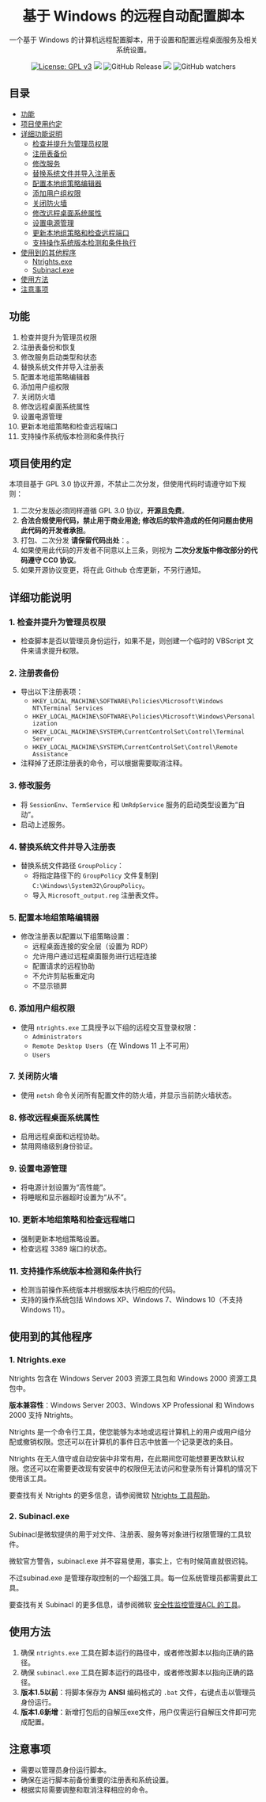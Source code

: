 <div align="center">
  <h1 align="center">基于 Windows 的远程自动配置脚本</h1>
  
  一个基于 Windows 的计算机远程配置脚本，用于设置和配置远程桌面服务及相关系统设置。

  <a href="https://www.gnu.org/licenses/gpl-3.0.html#license-text"><img src="https://img.shields.io/github/license/MoffeyHerbert/Windows-Remote-Auto-Config?color=%231890FF" alt="License: GPL v3"></a>
  <a href="https://app.codacy.com/gh/MoffeyHerbert/Windows-Remote-Auto-Config/dashboard?utm_source=gh&utm_medium=referral&utm_content=&utm_campaign=Badge_grade"><img src="https://app.codacy.com/project/badge/Grade/4def4177c669417f9dd0b3ebd0ce170f"/></a>
  <img alt="GitHub Release" src="https://img.shields.io/github/v/release/MoffeyHerbert/Windows-Remote-Auto-Config">
  <img src="https://img.shields.io/github/stars/MoffeyHerbert/Windows-Remote-Auto-Config?style=social">
  <img alt="GitHub watchers" src="https://img.shields.io/github/watchers/MoffeyHerbert/Windows-Remote-Auto-Config">
</div>


## 目录
- [功能](#功能)
- [项目使用约定](#项目使用约定)
- [详细功能说明](#详细功能说明)
  - [检查并提升为管理员权限](#1-检查并提升为管理员权限)
  - [注册表备份](#2-注册表备份)
  - [修改服务](#3-修改服务)
  - [替换系统文件并导入注册表](#4-替换系统文件并导入注册表)
  - [配置本地组策略编辑器](#5-配置本地组策略编辑器)
  - [添加用户组权限](#6-添加用户组权限)
  - [关闭防火墙](#7-关闭防火墙)
  - [修改远程桌面系统属性](#8-修改远程桌面系统属性)
  - [设置电源管理](#9-设置电源管理)
  - [更新本地组策略和检查远程端口](#10-更新本地组策略和检查远程端口)
  - [支持操作系统版本检测和条件执行](#11-支持操作系统版本检测和条件执行)
- [使用到的其他程序](#使用到的其他程序)
  - [Ntrights.exe](#1-ntrights.exe)
  - [Subinacl.exe](#2-subinacl.exe)
- [使用方法](#使用方法)
- [注意事项](#注意事项)


## 功能
1. 检查并提升为管理员权限
2. 注册表备份和恢复
3. 修改服务启动类型和状态
4. 替换系统文件并导入注册表
5. 配置本地组策略编辑器
6. 添加用户组权限
7. 关闭防火墙
8. 修改远程桌面系统属性
9. 设置电源管理
10. 更新本地组策略和检查远程端口
11. 支持操作系统版本检测和条件执行


## 项目使用约定
本项目基于 GPL 3.0 协议开源，不禁止二次分发，但使用代码时请遵守如下规则：

1. 二次分发版必须同样遵循 GPL 3.0 协议，**开源且免费**。
2. **合法合规使用代码，禁止用于商业用途; 修改后的软件造成的任何问题由使用此代码的开发者承担**。
3. 打包、二次分发 **请保留代码出处**：。
4. 如果使用此代码的开发者不同意以上三条，则视为 **二次分发版中修改部分的代码遵守 CC0 协议**。
5. 如果开源协议变更，将在此 Github 仓库更新，不另行通知。


## 详细功能说明

### 1. 检查并提升为管理员权限
- 检查脚本是否以管理员身份运行，如果不是，则创建一个临时的 VBScript 文件来请求提升权限。

### 2. 注册表备份
- 导出以下注册表项：
  - `HKEY_LOCAL_MACHINE\SOFTWARE\Policies\Microsoft\Windows NT\Terminal Services`
  - `HKEY_LOCAL_MACHINE\SOFTWARE\Policies\Microsoft\Windows\Personalization`
  - `HKEY_LOCAL_MACHINE\SYSTEM\CurrentControlSet\Control\Terminal Server`
  - `HKEY_LOCAL_MACHINE\SYSTEM\CurrentControlSet\Control\Remote Assistance`
- 注释掉了还原注册表的命令，可以根据需要取消注释。

### 3. 修改服务
- 将 `SessionEnv`、`TermService` 和 `UmRdpService` 服务的启动类型设置为“自动”。
- 启动上述服务。

### 4. 替换系统文件并导入注册表
- 替换系统文件路径 `GroupPolicy`：
  - 将指定路径下的 `GroupPolicy` 文件复制到 `C:\Windows\System32\GroupPolicy`。
  - 导入 `Microsoft_output.reg` 注册表文件。

### 5. 配置本地组策略编辑器
- 修改注册表以配置以下组策略设置：
  - 远程桌面连接的安全层（设置为 RDP）
  - 允许用户通过远程桌面服务进行远程连接
  - 配置请求的远程协助
  - 不允许剪贴板重定向
  - 不显示锁屏

### 6. 添加用户组权限
- 使用 `ntrights.exe` 工具授予以下组的远程交互登录权限：
  - `Administrators`
  - `Remote Desktop Users`（在 Windows 11 上不可用）
  - `Users`

### 7. 关闭防火墙
- 使用 `netsh` 命令关闭所有配置文件的防火墙，并显示当前防火墙状态。

### 8. 修改远程桌面系统属性
- 启用远程桌面和远程协助。
- 禁用网络级别身份验证。

### 9. 设置电源管理
- 将电源计划设置为“高性能”。
- 将睡眠和显示器超时设置为“从不”。

### 10. 更新本地组策略和检查远程端口
- 强制更新本地组策略设置。
- 检查远程 3389 端口的状态。

### 11. 支持操作系统版本检测和条件执行
- 检测当前操作系统版本并根据版本执行相应的代码。
- 支持的操作系统包括 Windows XP、Windows 7、Windows 10（不支持 Windows 11）。


## 使用到的其他程序
### 1. Ntrights.exe
Ntrights 包含在 Windows Server 2003 资源工具包和 Windows 2000 资源工具包中。

**版本兼容性**：Windows Server 2003、Windows XP Professional 和 Windows 2000 支持 Ntrights。

Ntrights 是一个命令行工具，使您能够为本地或远程计算机上的用户或用户组分配或撤销权限。您还可以在计算机的事件日志中放置一个记录更改的条目。

Ntrights 在无人值守或自动安装中非常有用，在此期间您可能想要更改默认权限。您还可以在需要更改现有安装中的权限但无法访问和登录所有计算机的情况下使用该工具。

要查找有关 Ntrights 的更多信息，请参阅微软
[Ntrights 工具帮助](https://learn.microsoft.com/en-us/previous-versions/windows/it-pro/windows-server-2003/cc779140(v=ws.10)?redirectedfrom=MSDN)。

### 2.  Subinacl.exe
Subinacl是微软提供的用于对文件、注册表、服务等对象进行权限管理的工具软件。

微软官方警告，subinacl.exe 并不容易使用，事实上，它有时候简直就很迟钝。

不过subinad.exe 是管理存取控制的一个超强工具。每一位系统管理员都需要此工具。

要查找有关 Subinacl 的更多信息，请参阅微软
[安全性监控管理ACL 的工具](https://learn.microsoft.com/zh-tw/previous-versions/technet-magazine/cc138006(v=msdn.10))。


## 使用方法
1. 确保 `ntrights.exe` 工具在脚本运行的路径中，或者修改脚本以指向正确的路径。
2. 确保 `subinacl.exe` 工具在脚本运行的路径中，或者修改脚本以指向正确的路径。
3. **版本1.5以前**：将脚本保存为 **ANSI** 编码格式的 `.bat` 文件，右键点击以管理员身份运行。
4. **版本1.6新增**：新增打包后的自解压exe文件，用户仅需运行自解压文件即可完成配置。


## 注意事项
- 需要以管理员身份运行脚本。
- 确保在运行脚本前备份重要的注册表和系统设置。
- 根据实际需要调整和取消注释相应的命令。